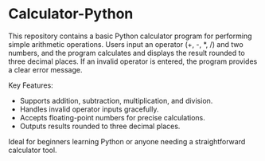 # Calculator-Python

This repository contains a basic Python calculator program for performing simple arithmetic operations. Users input an operator (+, -, *, /) and two numbers, and the program calculates and displays the result rounded to three decimal places. If an invalid operator is entered, the program provides a clear error message.

Key Features:

- Supports addition, subtraction, multiplication, and division.
- Handles invalid operator inputs gracefully.
- Accepts floating-point numbers for precise calculations.
- Outputs results rounded to three decimal places.

Ideal for beginners learning Python or anyone needing a straightforward calculator tool.





